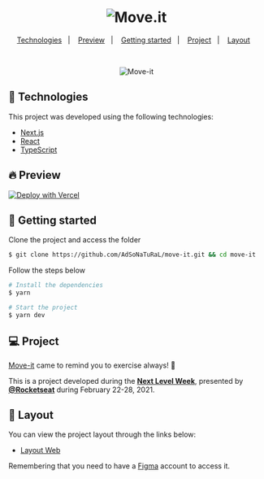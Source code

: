 <h1 align="center">
    <img alt="Move.it" title="Move.it" src="https://user-images.githubusercontent.com/26275918/109629493-2b564a00-7b44-11eb-990a-04d2310d1461.png" />
</h1>

<p align="center">
  <a href="#technologies">Technologies</a>&nbsp;&nbsp;&nbsp;|&nbsp;&nbsp;&nbsp;
  <a href="#-preview">Preview</a>&nbsp;&nbsp;&nbsp;|&nbsp;&nbsp;&nbsp;
  <a href="#-layout">Getting started</a>&nbsp;&nbsp;&nbsp;|&nbsp;&nbsp;&nbsp;
  <a href="#-project">Project</a>&nbsp;&nbsp;&nbsp;|&nbsp;&nbsp;&nbsp;
  <a href="#-layout">Layout</a>&nbsp;&nbsp;&nbsp;
</p>

<br>

<p align="center">
  <img alt="Move-it" src="https://user-images.githubusercontent.com/26275918/109628166-b9313580-7b42-11eb-9d78-21a1e23dcdee.png">
</p>

## 🧪 Technologies

This project was developed using the following technologies:

- [Next.js](https://nextjs.org/)
- [React](https://reactjs.org)
- [TypeScript](https://www.typescriptlang.org/)

## 🔥 Preview

[![Deploy with Vercel](https://vercel.com/button)](https://move-it-adsonatural.vercel.app/)

## 🚀 Getting started

Clone the project and access the folder

```bash
$ git clone https://github.com/AdSoNaTuRaL/move-it.git && cd move-it
```

Follow the steps below
```bash
# Install the dependencies
$ yarn

# Start the project
$ yarn dev
```

## 💻 Project

[Move-it](https://move-it-adsonatural.vercel.app/) came to remind you to exercise always! 💜 

This is a project developed during the **[Next Level Week](https://nextlevelweek.com/)**, presented by **[@Rocketseat](https://github.com/Rocketseat)** during February 22-28, 2021.

## 🔖 Layout

You can view the project layout through the links below:

- [Layout Web](https://www.figma.com/file/ge20pu3ofMOKoliUyKx1Nl/Move.it-1.0) 

Remembering that you need to have a [Figma](http://figma.com/) account to access it.
